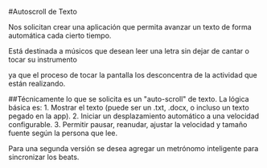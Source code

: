 #Autoscroll de Texto
<p>Nos solicitan crear una aplicación que permita avanzar un texto de forma automática cada cierto tiempo.</p>
<p>Está destinada a músicos que desean leer una letra sin dejar de cantar o tocar su instrumento </p>
<p>ya que el proceso de tocar la pantalla los desconcentra de la actividad que están realizando.</p>
##Técnicamente lo que se  solicita es un "auto-scroll" de texto.
La lógica básica es:
1.	Mostrar el texto (puede ser un .txt, .docx, o incluso un texto pegado en la app).
2.	Iniciar un desplazamiento automático a una velocidad configurable.
3.	Permitir pausar, reanudar, ajustar la velocidad y tamaño fuente  según la persona que lee.
<p>Para una segunda versión se desea agregar  un metrónomo inteligente para sincronizar los beats.</p>
